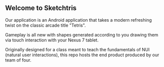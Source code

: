 Welcome to Sketchtris
---------------------

Our application is an Android application that takes a modern refreshing twist on the classic arcade title "Tetris".

Gameplay is all new with shapes generated according to you drawing them via touch interaction with your Nexus 7 tablet. 

Originally designed for a class meant to teach the fundamentals of NUI (natural user interactions), this repo hosts the end product produced by our team of four.
